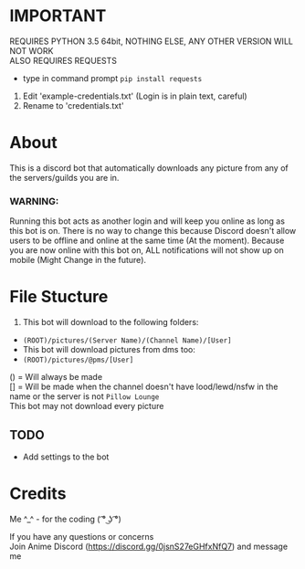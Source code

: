 # IMPORTANT
REQUIRES PYTHON 3.5 64bit, NOTHING ELSE, ANY OTHER VERSION WILL NOT WORK  
ALSO REQUIRES REQUESTS  
- type in command prompt `pip install requests`

1. Edit 'example-credentials.txt' (Login is in plain text, careful)
2. Rename to 'credentials.txt'

# About
This is a discord bot that automatically downloads any picture from any of the servers/guilds you are in.  
### WARNING:  
Running this bot acts as another login and will keep you online as long as this bot is on. There is no way to change this because Discord doesn't allow users to be offline and online at the same time (At the moment). Because you are now online with this bot on, ALL notifications will not show up on mobile (Might Change in the future).

# File Stucture
1. This bot will download to the following folders:  
 - `(ROOT)/pictures/(Server Name)/(Channel Name)/[User]`  
- This bot will download pictures from dms too:  
 - `(ROOT)/pictures/@pms/[User]`  

() = Will always be made  
[] = Will be made when the channel doesn't have lood/lewd/nsfw in the name or the server is not `Pillow Lounge`  
This bot may not download every picture  

TODO
----
- Add settings to the bot

Credits
=======
Me ^_^ - for the coding ( ͡° ͜ʖ ͡°)  


If you have any questions or concerns  
Join Anime Discord (https://discord.gg/0jsnS27eGHfxNfQ7) and message me
